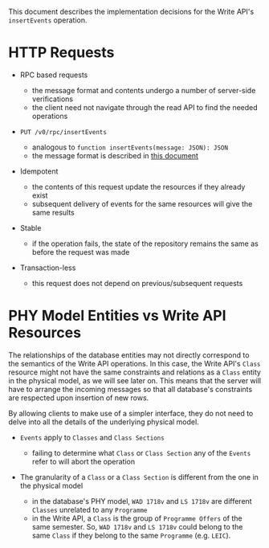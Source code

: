 This document describes the implementation decisions for the Write API's `insertEvents` operation.

# HTTP Requests
* RPC based requests
  - the message format and contents undergo a number of server-side verifications
  - the client need not navigate through the read API to find the needed operations

* `PUT /v0/rpc/insertEvents`
  - analogous to `function insertEvents(message: JSON): JSON`
  - the message format is described in [this document](../../api/write/insertEvents.md)

* Idempotent
  - the contents of this request update the resources if they already exist
  - subsequent delivery of events for the same resources will give the same results

* Stable
  - if the operation fails, the state of the repository remains the same as before the request was made

* Transaction-less
  - this request does not depend on previous/subsequent requests

# PHY Model Entities vs Write API Resources
The relationships of the database entities may not directly correspond to the semantics of the Write API operations.
In this case, the Write API's `Class` resource might not have the same constraints and relations as a `Class` entity in the physical model, as we will see later on.
This means that the server will have to arrange the incoming messages so that all database's constraints are respected upon insertion of new rows.

By allowing clients to make use of a simpler interface, they do not need to delve into all the details of the underlying physical model.

* `Events` apply to `Classes` and `Class Sections`
  - failing to determine what `Class` or `Class Section` any of the `Events` refer to will abort the operation

* The granularity of a `Class` or a `Class Section` is different from the one in the physical model
  - in the database's PHY model, `WAD 1718v` and `LS 1718v` are different `Classes` unrelated to any `Programme`
  - in the Write API, a `Class` is the group of `Programme Offers` of the same semester. So, `WAD 1718v` and `LS 1718v` could belong to the same `Class` if they belong to the same `Programme` (e.g. `LEIC`).

